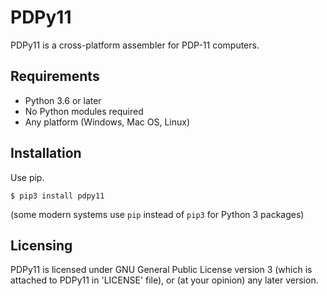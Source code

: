 # PDPy11

PDPy11 is a cross-platform assembler for PDP-11 computers.


## Requirements

- Python 3.6 or later
- No Python modules required
- Any platform (Windows, Mac OS, Linux)


## Installation

Use pip.

```shell
$ pip3 install pdpy11
```

(some modern systems use `pip` instead of `pip3` for Python 3 packages)


## Licensing

PDPy11 is licensed under GNU General Public License version 3 (which is attached to PDPy11 in 'LICENSE' file), or (at your opinion) any later version.
